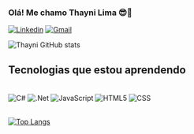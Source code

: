 ### Olá! Me chamo Thayni Lima 😎👋 

[![Linkedin](https://img.shields.io/badge/LinkedIn-0077B5?style=for-the-badge&logo=linkedin&logoColor=white)](https://www.linkedin.com/in/thayni-lima-0a3b6a235/)
[![Gmail](https://img.shields.io/badge/Gmail-D14836?style=for-the-badge&logo=gmail&logoColor=white)](https://mail.google.com/mail/u/0/?hl=pt-BR#inbox)


![Thayni GitHub stats](https://github-readme-stats.vercel.app/api?username=ThayniLima&show_icons=true&theme=radical)

## Tecnologias que estou aprendendo

<div style="display: inline_block"><br/>
  <img align="center" alt="C#" src="https://img.shields.io/badge/C%23-239120?style=for-the-badge&logo=c-sharp&logoColor=white" /> 
  <img align="center" alt=".Net" src="https://img.shields.io/badge/.NET-5C2D91?style=for-the-badge&logo=.net&logohttps:Color=white" /> 
  <img align="center" alt="JavaScript" src="https://img.shields.io/badge/JavaScript-323330?style=for-the-badge&logo=javascript&logoColor=F7DF1E" /> 
  <img align="center" alt="HTML5" src="https://img.shields.io/badge/HTML5-E34F26?style=for-the-badge&logo=html5&logoColor=white" /> 
  <img align="center" alt="CSS" src="https://img.shields.io/badge/CSS3-1572B6?style=for-the-badge&logo=css3&logoColor=white" /> 
  </div><br>

  [![Top Langs](https://github-readme-stats.vercel.app/api/top-langs/?username=ThayniLima&layout=compact)](https://github.com/anuraghazra/github-readme-stats)
